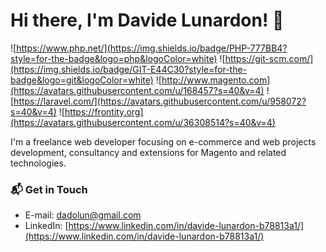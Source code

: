 # Hi there, I'm Davide Lunardon! 👋

![https://www.php.net/](https://img.shields.io/badge/PHP-777BB4?style=for-the-badge&logo=php&logoColor=white)
![https://git-scm.com/](https://img.shields.io/badge/GIT-E44C30?style=for-the-badge&logo=git&logoColor=white)
![http://www.magento.com](https://avatars.githubusercontent.com/u/168457?s=40&v=4)
![https://laravel.com/](https://avatars.githubusercontent.com/u/958072?s=40&v=4)
![https://frontity.org](https://avatars.githubusercontent.com/u/36308514?s=40&v=4)

I'm a freelance web developer focusing on e-commerce and web projects development, consultancy and extensions for Magento and related technologies.

### 📬 Get in Touch
 - E-mail: dadolun@gmail.com
 - LinkedIn: [https://www.linkedin.com/in/davide-lunardon-b78813a1/](https://www.linkedin.com/in/davide-lunardon-b78813a1/)
